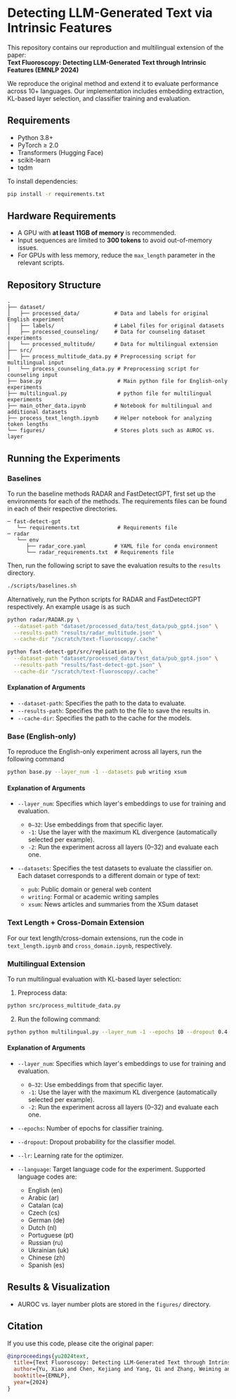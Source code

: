 # Detecting LLM-Generated Text via Intrinsic Features

This repository contains our reproduction and multilingual extension of the paper:  
**Text Fluoroscopy: Detecting LLM-Generated Text through Intrinsic Features (EMNLP 2024)**

We reproduce the original method and extend it to evaluate performance across 10+ languages. Our implementation includes embedding extraction, KL-based layer selection, and classifier training and evaluation.

## Requirements

- Python 3.8+
- PyTorch ≥ 2.0
- Transformers (Hugging Face)
- scikit-learn
- tqdm

To install dependencies:

```bash
pip install -r requirements.txt
```

## Hardware Requirements

- A GPU with **at least 11GB of memory** is recommended.
- Input sequences are limited to **300 tokens** to avoid out-of-memory issues.
- For GPUs with less memory, reduce the `max_length` parameter in the relevant scripts.

## Repository Structure

```
.
├── dataset/                     
│   ├── processed_data/           # Data and labels for original English experiment
│   ├── labels/                   # Label files for original datasets
│   ├── processed_counseling/     # Data for counseling dataset experiments
│   └── processed_multitude/      # Data for multilingual extension
├── src/
│   ├── process_multitude_data.py # Preprocessing script for multilingual input
|   └── process_counseling_data.py # Preprocessing script for counseling input
├── base.py                        # Main python file for English-only experiments
├── multilingual.py                # python file for multilingual experiments
├── main_other_data.ipynb         # Notebook for multilingual and additional datasets
├── process_text_length.ipynb     # Helper notebook for analyzing token lengths
└── figures/                      # Stores plots such as AUROC vs. layer
```

## Running the Experiments

### Baselines

To run the baseline methods RADAR and FastDetectGPT, first set up the environments for each of the methods. The requirements files can be found in each of their respective directories.
```
─ fast-detect-gpt
   └── requirements.txt            # Requirements file
─ radar
   └── env
      ├── radar_core.yaml         # YAML file for conda environment
      └── radar_requirements.txt  # Requirements file
```

Then, run the following script to save the evaluation results to the `results` directory.
```bash
./scripts/baselines.sh
```

Alternatively, run the Python scripts for RADAR and FastDetectGPT respectively. An example usage is as such
```bash
python radar/RADAR.py \
  --dataset-path "dataset/processed_data/test_data/pub_gpt4.json" \
  --results-path "results/radar_multitude.json" \
  --cache-dir "/scratch/text-fluoroscopy/.cache"

python fast-detect-gpt/src/replication.py \
  --dataset-path "dataset/processed_data/test_data/pub_gpt4.json" \
  --results-path "results/fast-detect-gpt.json" \
  --cache-dir "/scratch/text-fluoroscopy/.cache"
```

#### Explanation of Arguments

- `--dataset-path`: Specifies the path to the data to evaluate.
- `--results-path`: Specifies the path to the file to save the results in.
- `--cache-dir`: Specifies the path to the cache for the models.

### Base (English-only)

To reproduce the English-only experiment across all layers, run the following command

```bash
python base.py --layer_num -1 --datasets pub writing xsum
```

#### Explanation of Arguments

- `--layer_num`: Specifies which layer's embeddings to use for training and evaluation.
  - `0–32`: Use embeddings from that specific layer.
  - `-1`: Use the layer with the maximum KL divergence (automatically selected per example).
  - `-2`: Run the experiment across all layers (0–32) and evaluate each one.

- `--datasets`: Specifies the test datasets to evaluate the classifier on. Each dataset corresponds to a different domain or type of text:
  - `pub`: Public domain or general web content
  - `writing`: Formal or academic writing samples
  - `xsum`: News articles and summaries from the XSum dataset

### Text Length + Cross-Domain Extension

For our text length/cross-domain extensions, run the code in `text_length.ipynb` and `cross_domain.ipynb`, respectively.

### Multilingual Extension

To run multilingual evaluation with KL-based layer selection:

1. Preprocess data:

```bash
python src/process_multitude_data.py
```

2. Run the following command: 

```bash
python python multilingual.py --layer_num -1 --epochs 10 --dropout 0.4 --lr 0.0003 --language 'cs'
```
#### Explanation of Arguments

- `--layer_num`: Specifies which layer's embeddings to use for training and evaluation.
  - `0–32`: Use embeddings from that specific layer.
  - `-1`: Use the layer with the maximum KL divergence (automatically selected per example).
  - `-2`: Run the experiment across all layers (0–32) and evaluate each one.

- `--epochs`: Number of epochs for classifier training.
- `--dropout`: Dropout probability for the classifier model.
- `--lr`: Learning rate for the optimizer.
- `--language`: Target language code for the experiment. Supported language codes are:
  - English (en)
  - Arabic (ar)
  - Catalan (ca)
  - Czech (cs)
  - German (de)
  - Dutch (nl)
  - Portuguese (pt)
  - Russian (ru)
  - Ukrainian (uk)
  - Chinese (zh)
  - Spanish (es)


## Results & Visualization

- AUROC vs. layer number plots are stored in the `figures/` directory.

## Citation

If you use this code, please cite the original paper:

```bibtex
@inproceedings{yu2024text,
  title={Text Fluoroscopy: Detecting LLM-Generated Text through Intrinsic Features},
  author={Yu, Xiao and Chen, Kejiang and Yang, Qi and Zhang, Weiming and Yu, Nenghai},
  booktitle={EMNLP},
  year={2024}
}
```
